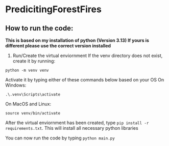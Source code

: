 # PredicitingForestFires

## How to run the code:
**This is based on my installation of python (Version 3.13) If yours is different please use the correct version installed**
1. Run/Create the virtual enviornment
If the venv directory does not exist, create it by running:
```
python -m venv venv
```
Activate it by typing either of these commands below based on your OS
On Windows:
```
.\.venv\Scripts\activate
```
On MacOS and Linux:
```
source venv/bin/activate
```
After the virtual enviornment has been created, type ```pip install -r requirements.txt```. This will install all necessary python libraries

You can now run the code by typing ```python main.py```
